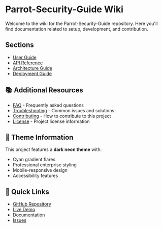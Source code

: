 # Parrot-Security-Guide Wiki

Welcome to the wiki for the Parrot-Security-Guide repository. Here you'll find documentation related to setup, development, and contribution.

## Sections

- [User Guide](user-guide.md)
- [API Reference](api-reference.md)
- [Architecture Guide](architecture.md)
- [Deployment Guide](deployment.md)


## 📚 Additional Resources

- [FAQ](faq.md) - Frequently asked questions
- [Troubleshooting](troubleshooting.md) - Common issues and solutions
- [Contributing](../CONTRIBUTING.md) - How to contribute to this project
- [License](../LICENSE) - Project license information

## 🎨 Theme Information

This project features a **dark neon theme** with:
- Cyan gradient flares
- Professional enterprise styling
- Mobile-responsive design
- Accessibility features

## 🚀 Quick Links

- [GitHub Repository](https://github.com/TiaAstor/Parrot-Security-Guide)
- [Live Demo](https://tiaastor.github.io/Parrot-Security-Guide)
- [Documentation](https://github.com/TiaAstor/Parrot-Security-Guide/wiki)
- [Issues](https://github.com/TiaAstor/Parrot-Security-Guide/issues)

